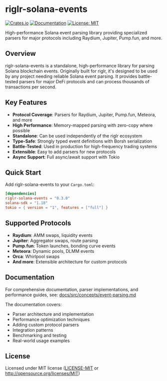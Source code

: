 # riglr-solana-events

[![Crates.io](https://img.shields.io/crates/v/riglr-solana-events.svg)](https://crates.io/crates/riglr-solana-events)
[![Documentation](https://docs.rs/riglr-solana-events/badge.svg)](https://docs.rs/riglr-solana-events)
[![License: MIT](https://img.shields.io/badge/License-MIT-yellow.svg)](https://opensource.org/licenses/MIT)

High-performance Solana event parsing library providing specialized parsers for major protocols including Raydium, Jupiter, Pump.fun, and more.

## Overview

riglr-solana-events is a standalone, high-performance library for parsing Solana blockchain events. Originally built for riglr, it's designed to be used by any project needing reliable Solana event parsing. It provides battle-tested parsers for major DeFi protocols and can process thousands of transactions per second.

## Key Features

- **Protocol Coverage**: Parsers for Raydium, Jupiter, Pump.fun, Meteora, and more
- **High Performance**: Memory-mapped parsing with zero-copy where possible
- **Standalone**: Can be used independently of the riglr ecosystem
- **Type-Safe**: Strongly typed event definitions with Borsh serialization
- **Battle-Tested**: Used in production for high-frequency trading systems
- **Extensible**: Easy to add parsers for new protocols
- **Async Support**: Full async/await support with Tokio

## Quick Start

Add riglr-solana-events to your `Cargo.toml`:

```toml
[dependencies]
riglr-solana-events = "0.3.0"
solana-sdk = "1.18"
tokio = { version = "1", features = ["full"] }
```

## Supported Protocols

- **Raydium**: AMM swaps, liquidity events
- **Jupiter**: Aggregator swaps, route parsing
- **Pump.fun**: Token launches, bonding curve events
- **Meteora**: Dynamic pools, DLMM events
- **Orca**: Whirlpool swaps
- **And more**: Extensible architecture for custom protocols

## Documentation

For comprehensive documentation, parser implementations, and performance guides, see: [docs/src/concepts/event-parsing.md](../docs/src/concepts/event-parsing.md)

The documentation covers:
- Parser architecture and implementation
- Performance optimization techniques
- Adding custom protocol parsers
- Integration patterns
- Benchmarking and testing
- Real-world usage examples

## License

Licensed under MIT license ([LICENSE-MIT](LICENSE-MIT) or http://opensource.org/licenses/MIT)